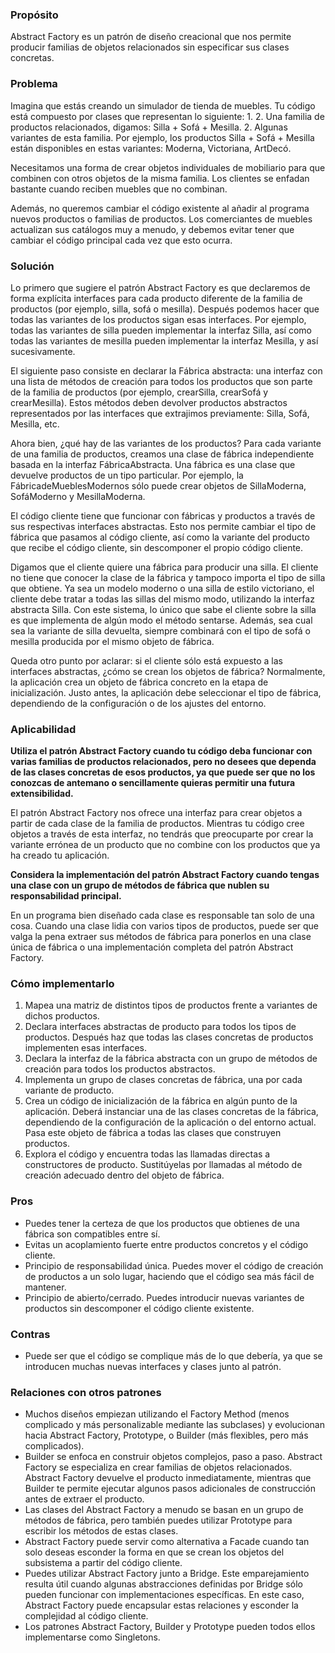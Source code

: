 ### Propósito
Abstract Factory es un patrón de diseño creacional que nos permite producir familias de objetos relacionados sin especificar sus clases concretas.

### Problema
Imagina que estás creando un simulador de tienda de muebles. Tu código está compuesto por clases que representan lo siguiente:
1. 
2. Una familia de productos relacionados, digamos: Silla + Sofá + Mesilla.
2. Algunas variantes de esta familia. Por ejemplo, los productos Silla + Sofá + Mesilla están disponibles en estas variantes: Moderna, Victoriana, ArtDecó.

Necesitamos una forma de crear objetos individuales de mobiliario para que combinen con otros objetos de la misma familia. Los clientes se enfadan bastante cuando reciben muebles que no combinan.

Además, no queremos cambiar el código existente al añadir al programa nuevos productos o familias de productos. Los comerciantes de muebles actualizan sus catálogos muy a menudo, y debemos evitar tener que cambiar el código principal cada vez que esto ocurra.

### Solución

Lo primero que sugiere el patrón Abstract Factory es que declaremos de forma explícita interfaces para cada producto diferente de la familia de productos (por ejemplo, silla, sofá o mesilla). Después podemos hacer que todas las variantes de los productos sigan esas interfaces. Por ejemplo, todas las variantes de silla pueden implementar la interfaz Silla, así como todas las variantes de mesilla pueden implementar la interfaz Mesilla, y así sucesivamente.

El siguiente paso consiste en declarar la Fábrica abstracta: una interfaz con una lista de métodos de creación para todos los productos que son parte de la familia de productos (por ejemplo, crearSilla, crearSofá y crearMesilla). Estos métodos deben devolver productos abstractos representados por las interfaces que extrajimos previamente: Silla, Sofá, Mesilla, etc.

Ahora bien, ¿qué hay de las variantes de los productos? Para cada variante de una familia de productos, creamos una clase de fábrica independiente basada en la interfaz FábricaAbstracta. Una fábrica es una clase que devuelve productos de un tipo particular. Por ejemplo, la FábricadeMueblesModernos sólo puede crear objetos de SillaModerna, SofáModerno y MesillaModerna.

El código cliente tiene que funcionar con fábricas y productos a través de sus respectivas interfaces abstractas. Esto nos permite cambiar el tipo de fábrica que pasamos al código cliente, así como la variante del producto que recibe el código cliente, sin descomponer el propio código cliente.

Digamos que el cliente quiere una fábrica para producir una silla. El cliente no tiene que conocer la clase de la fábrica y tampoco importa el tipo de silla que obtiene. Ya sea un modelo moderno o una silla de estilo victoriano, el cliente debe tratar a todas las sillas del mismo modo, utilizando la interfaz abstracta Silla. Con este sistema, lo único que sabe el cliente sobre la silla es que implementa de algún modo el método sentarse. Además, sea cual sea la variante de silla devuelta, siempre combinará con el tipo de sofá o mesilla producida por el mismo objeto de fábrica.

Queda otro punto por aclarar: si el cliente sólo está expuesto a las interfaces abstractas, ¿cómo se crean los objetos de fábrica? Normalmente, la aplicación crea un objeto de fábrica concreto en la etapa de inicialización. Justo antes, la aplicación debe seleccionar el tipo de fábrica, dependiendo de la configuración o de los ajustes del entorno.

### Aplicabilidad
**Utiliza el patrón Abstract Factory cuando tu código deba funcionar con varias familias de productos relacionados, pero no desees que dependa de las clases concretas de esos productos, ya que puede ser que no los conozcas de antemano o sencillamente quieras permitir una futura extensibilidad.**

El patrón Abstract Factory nos ofrece una interfaz para crear objetos a partir de cada clase de la familia de productos. Mientras tu código cree objetos a través de esta interfaz, no tendrás que preocuparte por crear la variante errónea de un producto que no combine con los productos que ya ha creado tu aplicación.

**Considera la implementación del patrón Abstract Factory cuando tengas una clase con un grupo de métodos de fábrica que nublen su responsabilidad principal.**

En un programa bien diseñado cada clase es responsable tan solo de una cosa. Cuando una clase lidia con varios tipos de productos, puede ser que valga la pena extraer sus métodos de fábrica para ponerlos en una clase única de fábrica o una implementación completa del patrón Abstract Factory.

### Cómo implementarlo
1. Mapea una matriz de distintos tipos de productos frente a variantes de dichos productos.
2. Declara interfaces abstractas de producto para todos los tipos de productos. Después haz que todas las clases concretas de productos implementen esas interfaces.
3. Declara la interfaz de la fábrica abstracta con un grupo de métodos de creación para todos los productos abstractos.
4. Implementa un grupo de clases concretas de fábrica, una por cada variante de producto.
5. Crea un código de inicialización de la fábrica en algún punto de la aplicación. Deberá instanciar una de las clases concretas de la fábrica, dependiendo de la configuración de la aplicación o del entorno actual. Pasa este objeto de fábrica a todas las clases que construyen productos.
6. Explora el código y encuentra todas las llamadas directas a constructores de producto. Sustitúyelas por llamadas al método de creación adecuado dentro del objeto de fábrica.


### Pros
- Puedes tener la certeza de que los productos que obtienes de una fábrica son compatibles entre sí.
- Evitas un acoplamiento fuerte entre productos concretos y el código cliente.
- Principio de responsabilidad única. Puedes mover el código de creación de productos a un solo lugar, haciendo que el código sea más fácil de mantener.
- Principio de abierto/cerrado. Puedes introducir nuevas variantes de productos sin descomponer el código cliente existente.

### Contras
- Puede ser que el código se complique más de lo que debería, ya que se introducen muchas nuevas interfaces y clases junto al patrón.

### Relaciones con otros patrones
- Muchos diseños empiezan utilizando el Factory Method (menos complicado y más personalizable mediante las subclases) y evolucionan hacia Abstract Factory, Prototype, o Builder (más flexibles, pero más complicados).
- Builder se enfoca en construir objetos complejos, paso a paso. Abstract Factory se especializa en crear familias de objetos relacionados. Abstract Factory devuelve el producto inmediatamente, mientras que Builder te permite ejecutar algunos pasos adicionales de construcción antes de extraer el producto.
- Las clases del Abstract Factory a menudo se basan en un grupo de métodos de fábrica, pero también puedes utilizar Prototype para escribir los métodos de estas clases.
- Abstract Factory puede servir como alternativa a Facade cuando tan solo deseas esconder la forma en que se crean los objetos del subsistema a partir del código cliente.
- Puedes utilizar Abstract Factory junto a Bridge. Este emparejamiento resulta útil cuando algunas abstracciones definidas por Bridge sólo pueden funcionar con implementaciones específicas. En este caso, Abstract Factory puede encapsular estas relaciones y esconder la complejidad al código cliente.
- Los patrones Abstract Factory, Builder y Prototype pueden todos ellos implementarse como Singletons.
